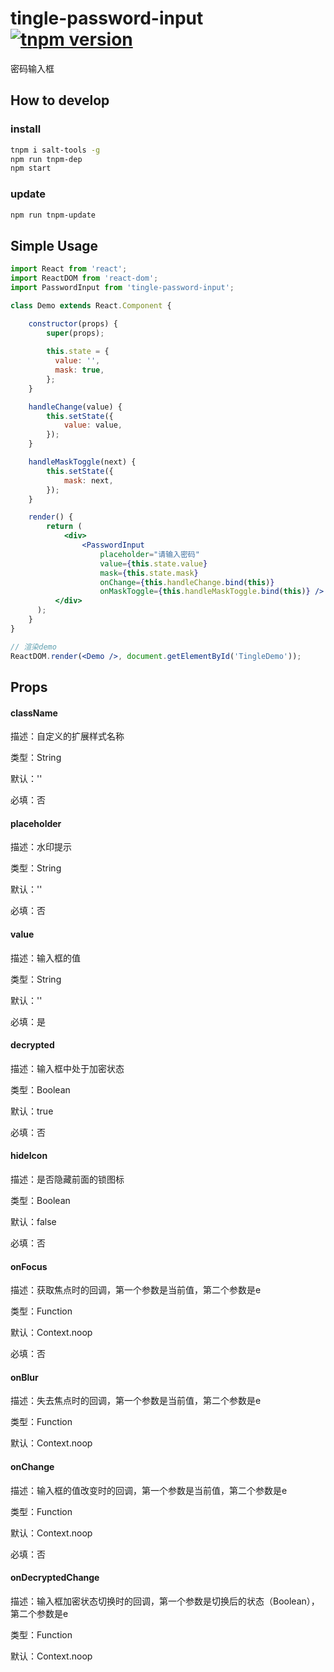 # tingle-password-input [![tnpm version](http://web.npm.alibaba-inc.com/badge/v/@ali/tingle-password-input.svg?style=flat-square)](http://web.npm.alibaba-inc.com/package/@ali/tingle-password-input)

密码输入框

## How to develop

### install

```bash
tnpm i salt-tools -g
npm run tnpm-dep 
npm start
```

### update

```bash
npm run tnpm-update
```

## Simple Usage

```jsx
import React from 'react';
import ReactDOM from 'react-dom';
import PasswordInput from 'tingle-password-input';

class Demo extends React.Component {

    constructor(props) {
        super(props);
      
        this.state = {
          value: '',
          mask: true,
        };
    }

    handleChange(value) {
        this.setState({
            value: value,
        });
    }

    handleMaskToggle(next) {
        this.setState({
            mask: next,
        });
    }

    render() {
        return (
            <div>
                <PasswordInput
                    placeholder="请输入密码"
                    value={this.state.value}
                    mask={this.state.mask}
                    onChange={this.handleChange.bind(this)}
                    onMaskToggle={this.handleMaskToggle.bind(this)} />
          </div>
      );
    }
}

// 渲染demo
ReactDOM.render(<Demo />, document.getElementById('TingleDemo'));

```

## Props

#### className

描述：自定义的扩展样式名称

类型：String

默认：''

必填：否

#### placeholder

描述：水印提示

类型：String

默认：''

必填：否

#### value

描述：输入框的值

类型：String

默认：''

必填：是

#### decrypted

描述：输入框中处于加密状态

类型：Boolean

默认：true

必填：否

#### hideIcon

描述：是否隐藏前面的锁图标

类型：Boolean

默认：false

必填：否

#### onFocus

描述：获取焦点时的回调，第一个参数是当前值，第二个参数是e

类型：Function

默认：Context.noop

必填：否

#### onBlur

描述：失去焦点时的回调，第一个参数是当前值，第二个参数是e

类型：Function

默认：Context.noop

#### onChange

描述：输入框的值改变时的回调，第一个参数是当前值，第二个参数是e

类型：Function

默认：Context.noop

必填：否

#### onDecryptedChange

描述：输入框加密状态切换时的回调，第一个参数是切换后的状态（Boolean），第二个参数是e

类型：Function

默认：Context.noop
